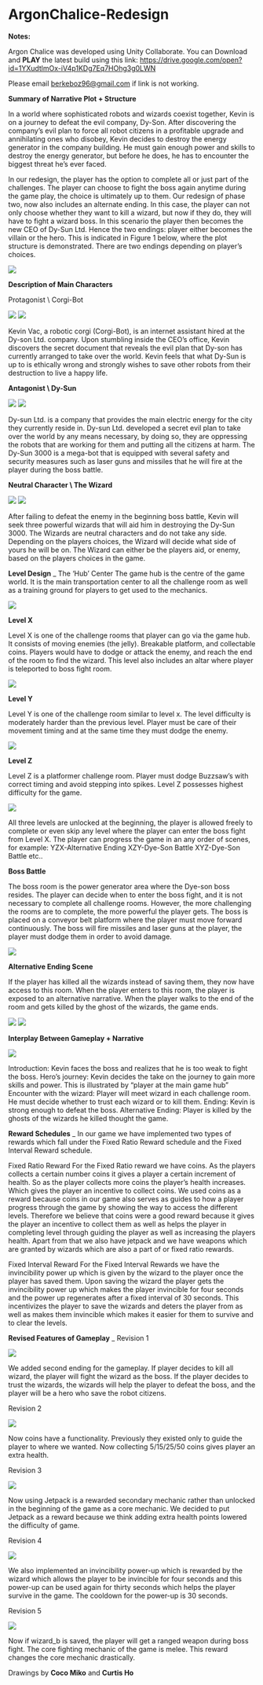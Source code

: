 # ArgonChalice-Redesign

**Notes:**

Argon Chalice was developed using Unity Collaborate.
You can Download and **PLAY** the latest build using this link:
https://drive.google.com/open?id=1YXudtlmOx-iV4p1KDg7Eq7HOhg3g0LWN

Please email berkeboz96@gmail.com if link is not working.



**Summary of Narrative Plot + Structure**


  In a world where sophisticated robots and  wizards coexist together, Kevin is on a journey to defeat the evil company, Dy-Son. After discovering  the company’s evil plan to force all robot citizens in a profitable upgrade and annihilating ones who disobey, Kevin decides to destroy the energy generator in the company building. He must gain enough power and skills to destroy the energy generator, but before he does, he has to encounter the biggest threat he’s ever faced. 

  In our redesign, the player has the option to complete all or just part of the challenges. The player can choose to fight the boss again anytime during the game play, the choice is ultimately up to them. Our redesign of phase two, now also includes an alternate ending. In this case, the player can not only choose whether they want to kill a wizard, but now if they do, they will have to fight a wizard boss. In this scenario the player then becomes the new CEO of Dy-Sun Ltd. Hence the two endings: player either becomes the villain or the hero. This is indicated in Figure 1 below, where the plot structure is demonstrated. There are two endings depending on player’s choices. 
 
 ![](images/image4.png)

 
 **Description of Main Characters**

Protagonist \ Corgi-Bot

![](images/image26.png)
![](images/image12.png) 



Kevin Vac, a robotic corgi (Corgi-Bot), is an internet assistant hired at the Dy-son Ltd. company. Upon stumbling inside the CEO’s office, Kevin discovers the secret document that reveals the evil plan that Dy-son has currently arranged to take over the world. Kevin feels that what Dy-Sun is up to is ethically wrong and strongly wishes to save other robots from their destruction to live a happy life.



**Antagonist \ Dy-Sun**


![](images/image7.png)
![](images/image17.png) 

Dy-sun Ltd. is a company that provides the main electric energy for the city they currently reside in. Dy-sun Ltd. developed a secret evil plan to take over the world by any means necessary, by doing so, they are oppressing the robots that are working for them and putting all the citizens at harm. The Dy-Sun 3000 is a mega-bot that is equipped with several safety and security measures such as laser guns and missiles that he will fire at the player during the boss battle.



**Neutral Character \ The Wizard**





![](images/image21.png)
![](images/image3.png) 

After failing to defeat the enemy in the beginning boss battle, Kevin will seek three powerful wizards that will aid him in destroying the Dy-Sun 3000. The Wizards are neutral characters and do not take any side. Depending on the players choices, the Wizard will decide what side of yours he will be on. The Wizard can either be the players aid, or enemy, based on the players choices in the game.



**Level Design**
_
The ‘Hub’ Center
The game hub is the centre of the game world. It is the main transportation center to all the challenge room as well as a training ground for players to get used to the mechanics. 


![](images/image2.png) 


**Level X**

Level X is one of the challenge rooms that player can go via the game hub. It consists of moving enemies (the jelly). Breakable platform, and collectable coins. Players would have to dodge or attack the enemy, and reach the end of the room to find the wizard. This level also includes an altar where player is teleported to boss fight room. 


![](images/image22.png) 


**Level Y**

Level Y is one of the challenge room similar to level x. The level difficulty is moderately harder than the previous level. Player must be care of their movement timing and at the same time they must dodge the enemy.  


![](images/image31.png) 


**Level Z**

Level Z is a platformer challenge room. Player must dodge Buzzsaw’s with correct timing and avoid stepping into spikes. Level Z possesses highest difficulty for the game.



![](images/image6.png) 


All three levels are unlocked at the beginning, the player is allowed freely to complete or even skip any level where the player can enter the boss fight from Level X. The player can progress the game in an any order of scenes, for example:
YZX-Alternative Ending
XZY-Dye-Son Battle
XYZ-Dye-Son Battle
etc..

**Boss Battle**

The boss room is the power generator area where the Dye-son boss resides. The player can decide when to enter the boss fight, and it is not necessary to complete all challenge rooms. However, the more challenging the rooms are to complete, the more powerful the player gets. The boss is placed on a conveyor belt platform where the player must  move forward continuously. The boss will fire missiles and laser guns at the player, the player must dodge them in order to avoid damage.


![](images/image19.png) 


**Alternative Ending Scene**

If the player has killed all the wizards instead of saving them, they now have access to this room. When the player enters to this room, the player is exposed to an alternative narrative. When the player walks to the end of the room and gets killed by the ghost of the wizards, the game ends. 



![](images/image8.png) 
![](images/image30.png) 



**Interplay Between Gameplay + Narrative**

![](images/image10.png) 

Introduction: Kevin faces the boss and realizes that he is too weak to fight the boss.
Hero’s journey: Kevin decides the take on the journey to gain more skills and power. This is illustrated by “player at the main game hub”
Encounter with the wizard: Player will meet wizard in each challenge room. He must decide whether to trust each wizard or to kill them. 
Ending: Kevin is strong enough to defeat the boss.
Alternative Ending: Player is killed by the ghosts of the wizards he killed thought the game.

**Reward Schedules**
_
In our game we have implemented two types of rewards which fall under the Fixed Ratio Reward schedule and the Fixed Interval Reward schedule.
	
Fixed Ratio Reward 
For the Fixed Ratio reward we have coins. As the players collects a certain number coins it gives a player a certain increment of health.  So as the player collects more coins the player’s health increases. Which gives the player an incentive to collect coins. We used coins as a reward because coins in our game also serves as guides to how a player progress through the game by showing the way to access the different levels.  Therefore we believe that coins were a good reward because it gives the player an incentive to collect them as well as helps the player in completing level through guiding the player as well as increasing the players health. Apart from that we also have jetpack and we have weapons which are granted by wizards which are also a part of or fixed ratio rewards.
	
Fixed Interval Reward
For the Fixed Interval Rewards we have the invincibility power up which is given by the wizard to the player once the player has saved them.  Upon saving the wizard the player gets the invincibility power up which makes the player invincible for four seconds and the power up regenerates after a fixed interval of 30 seconds. This incentivizes the player to save the wizards and deters the player from as well as makes them invincible which makes it easier for them to survive and to clear the levels.


**Revised Features of Gameplay**
_
Revision 1

![](images/image1.png) 


We added second ending for the gameplay. If player decides to kill all wizard, the player will fight the wizard as the boss. If the player decides to trust the wizards, the wizards will help the player to defeat the boss, and the player will be a hero who save the robot citizens.


Revision 2

![](images/image15.png) 

Now coins have a functionality. Previously they existed only to guide the player to where we wanted. Now collecting 5/15/25/50 coins gives player an extra health. 
 
Revision 3

![](images/image27.png) 

Now using Jetpack is a rewarded secondary mechanic rather than unlocked in the beginning of the game as a core mechanic. We decided to put Jetpack as a reward because we think adding extra health points lowered the difficulty of game. 


Revision 4

![](images/image24.png) 

We also implemented an invincibility power-up which is rewarded by the wizard which allows the player to be invincible for four seconds and this power-up can be used again for thirty seconds which helps the player survive in the game. The cooldown for the power-up is 30 seconds.

Revision 5

![](images/image5.png) 

Now if wizard_b is saved, the player will get a ranged weapon during boss fight. The core fighting mechanic of the game is melee. This reward changes the core mechanic drastically. 


Drawings by **Coco Miko** and **Curtis Ho**
